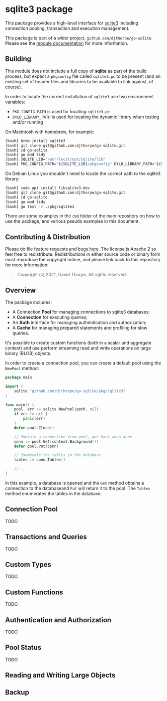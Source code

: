 # sqlite3 package

This package provides a high-level interface for [sqlite3](http://sqlite.org/)
including connection pooling, transaction and execution management.

This package is part of a wider project, `github.com/djthorpe/go-sqlite`.
Please see the [module documentation](https://github.com/djthorpe/go-sqlite/blob/master/README.md)
for more information.

## Building

This module does not include a full
copy of __sqlite__ as part of the build process, but expect a `pkgconfig`
file called `sqlite3.pc` to be present (and an existing set of header
files and libraries to be available to link against, of course).

In order to locate the correct installation of `sqlite3` use two environment variables:

  * `PKG_CONFIG_PATH` is used for locating `sqlite3.pc`
  * `DYLD_LIBRARY_PATH` is used for locating the dynamic library when testing and/or running

On Macintosh with homebrew, for example:

```bash
[bash] brew install sqlite3
[bash] git clone git@github.com:djthorpe/go-sqlite.git
[bash] cd go-sqlite
[bash] go mod tidy
[bash] SQLITE_LIB="/usr/local/opt/sqlite/lib"
[bash] PKG_CONFIG_PATH="${SQLITE_LIB}/pkgconfig" DYLD_LIBRARY_PATH="${SQLITE_LIB}" go test -v ./pkg/sqlite3
```

On Debian Linux you shouldn't need to locate the correct path to the sqlite3 library:

```bash
[bash] sudo apt install libsqlite3-dev
[bash] git clone git@github.com:djthorpe/go-sqlite.git
[bash] cd go-sqlite
[bash] go mod tidy
[bash] go test -v ./pkg/sqlite3
```

There are some examples in the `cmd` folder of the main repository on how to use
the package, and various pseudo examples in this document.

## Contributing & Distribution

Please do file feature requests and bugs [here](https://github.com/djthorpe/go-sqlite/issues).
The license is Apache 2 so feel free to redistribute. Redistributions in either source
code or binary form must reproduce the copyright notice, and please link back to this
repository for more information:

> Copyright (c) 2021, David Thorpe, All rights reserved.

## Overview

The package includes:

  * A Connection __Pool__ for managing connections to sqlite3 databases;
  * A __Connection__ for executing queries;
  * An __Auth__ interface for managing authentication and authorization;
  * A __Cache__ for managing prepared statements and profiling for slow
    queries.

It's possible to create custom functions (both in a scalar and aggregate context)
and use perform streaming read and write operations on large binary (BLOB) objects.

In order to create a connection pool, you can create a default pool using the `NewPool`
method:

```go
package main

import (
    sqlite "github.com/djthorpe/go-sqlite/pkg/sqlite3"
)

func main() {
	pool, err := sqlite.NewPool(path, nil)
	if err != nil {
        panic(err)
	}
	defer pool.Close()

    // Onbtain a connection from pool, put back when done
    conn := pool.Get(context.Background())
    defer pool.Put(conn)

    // Enumerate the tables in the database
    tables := conn.Tables()

    // ...
}
```

In this example, a database is opened and the `Get` method obtains a connection
to the databaseand `Put` will return it to the pool. The `Tables` method enumerates 
the tables in the database.

## Connection Pool

TODO

## Transactions and Queries

TODO

## Custom Types

TODO

## Custom Functions

TODO

## Authentication and Authorization

TODO

## Pool Status

TODO

## Reading and Writing Large Objects

## Backup


